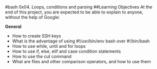 #bash 0x04. Loops, conditions and parsing
##Learning Objectives
At the end of this project, you are expected to be able to explain to anyone, without the help of Google:

<b> General</b>
<ul>
<li>How to create SSH keys</li>
<li>What is the advantage of using #!/usr/bin/env bash over #!/bin/bash</li>
<li>How to use while, until and for loops</li>
<li>How to use if, else, elif and case condition statements</li>
<li>How to use the cut command</li>
<li>What are files and other comparison operators, and how to use them</li>
</ul>
